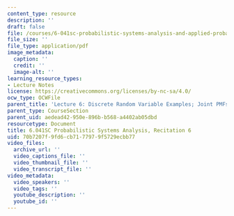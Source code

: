 ```yaml
---
content_type: resource
description: ''
draft: false
file: /courses/6-041sc-probabilistic-systems-analysis-and-applied-probability-fall-2013/70b7207f9fd6cb7177979f5729ecbb77_MIT6_041SCF13_rec06.pdf
file_size: ''
file_type: application/pdf
image_metadata:
  caption: ''
  credit: ''
  image-alt: ''
learning_resource_types:
- Lecture Notes
license: https://creativecommons.org/licenses/by-nc-sa/4.0/
ocw_type: OCWFile
parent_title: 'Lecture 6: Discrete Random Variable Examples; Joint PMFs'
parent_type: CourseSection
parent_uid: aedead42-950e-896b-b568-a4402ab05dbd
resourcetype: Document
title: 6.041SC Probabilistic Systems Analysis, Recitation 6
uid: 70b7207f-9fd6-cb71-7797-9f5729ecbb77
video_files:
  archive_url: ''
  video_captions_file: ''
  video_thumbnail_file: ''
  video_transcript_file: ''
video_metadata:
  video_speakers: ''
  video_tags: ''
  youtube_description: ''
  youtube_id: ''
---
```

